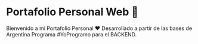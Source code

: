 # Portafolio Personal Web :bookmark_tabs:
Bienvenido a mi Portafolio Personal :heart: Desarrollado a partir de las bases de Argentina Programa #YoProgramo para el BACKEND.
